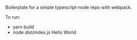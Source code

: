 Boilerplate for a simple typescript-node repo with webpack.

To run:

- yarn build
- node dist/index.js Hello World
